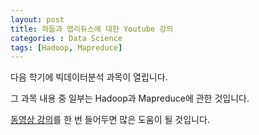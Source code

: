 ```yaml
---
layout: post
title: 하둡과 맵리듀스에 대한 Youtube 강의
categories : Data Science
tags: [Hadoop, Mapreduce]
---
```


다음 학기에 빅데이터분석 과목이 열립니다.

그 과목 내용 중 일부는 Hadoop과 Mapreduce에 관한 것입니다.

[동영상 강의](https://www.youtube.com/watch?v=DEQNknALf_8&index=1&list=PLAwxTw4SYaPkXJ6LAV96gH8yxIfGaN3H-)를 한 번 들어두면 많은 도움이 될 것입니다.
